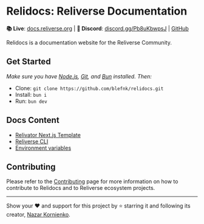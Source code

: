# Relidocs: Reliverse Documentation

**📚 Live**: [docs.reliverse.org](https://docs.reliverse.org/cli) | **💙 Discord**: [discord.gg/Pb8uKbwpsJ](https://discord.gg/Pb8uKbwpsJ) | [GitHub](https://github.com/blefnk/relidocs)

Relidocs is a documentation website for the Reliverse Community.

## Get Started

_Make sure you have [Node.js](https://nodejs.org), [Git](https://git-scm.com/downloads), and [Bun](https://bun.sh) installed. Then:_

- Clone: `git clone https://github.com/blefnk/relidocs.git`
- Install: `bun i`
- Run: `bun dev`

## Docs Content

- [Relivator Next.js Template](https://docs.reliverse.org/relivator/)
- [Reliverse CLI](https://docs.reliverse.org/cli/)
- [Environment variables](https://docs.reliverse.org/intro/env/)

## Contributing

Please refer to the [Contributing](https://docs.reliverse.org/intro/contributing/) page for more information on how to contribute to Relidocs and to Reliverse ecosystem projects.

***

Show your ❤️ and support for this project by ⭐ starring it and following its creator, [Nazar Kornienko](https://github.com/blefnk).
